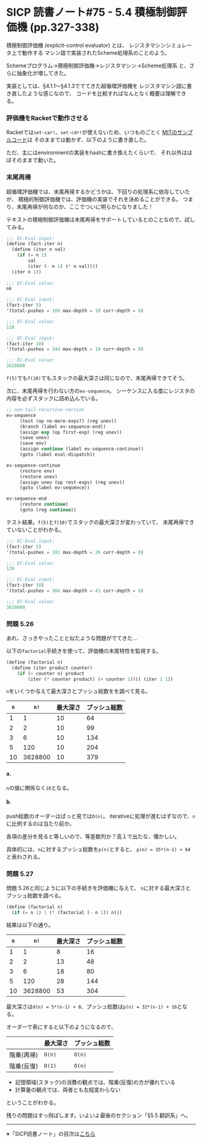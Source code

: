 SICP 読書ノート#75 - 5.4 積極制御評価機 (pp.327-338)
======================================

積極制御評価機 (explicit-control evaluator) とは、
レジスタマシンシミュレータ上で動作する
マシン語で実装されたScheme処理系のことのよう。

Schemeプログラム→積極制御評価機→レジスタマシン→Scheme処理系
と、さらに抽象化が増してきた。

実装としては、§4.1.1〜§4.1.3ででてきた超循環評価機を
レジスタマシン語に書き直したような感じなので、
コードを比較すればなんとなく概要は理解できる。

### 評価機をRacketで動作させる
Racketでは`set-car!`、`set-cdr!`が使えないため、いつものごとく
[MITのサンプルコード]()は
そのままでは動かず、以下のように書き直した。



ただ、主にはenvironmentの実装をhashに書き換えたくらいで、
それ以外はほぼそのままで動いた。

### 末尾再帰
超循環評価機では、末尾再帰するかどうかは、下回りの処理系に依存していたが、
積極的制御評価機では、評価機の実装でそれを決めることができる。
つまり、末尾再帰が何なのか、ここでついに明らかになりました！

テキストの積極制御評価機は末尾再帰をサポートしているとのことなので、試してみる。

```scheme
;;; EC-Eval input:
(define (fact-iter n)
  (define (iter n val)
	(if (= n 1)
		val
		(iter (- n 1) (* n val))))
  (iter n 1))
  
;;; EC-Eval value:
ok

;;; EC-Eval input:
(fact-iter 5)
'(total-pushes = 169 max-depth = 10 curr-depth = 0)

;;; EC-Eval value:
120

;;; EC-Eval input:
(fact-iter 10)
'(total-pushes = 344 max-depth = 10 curr-depth = 0)

;;; EC-Eval value:
3628800
```

`f(5)`でも`f(10)`でもスタックの最大深さは同じなので、末尾再帰できてそう。

次に、末尾再帰を行わない方の`ev-sequence`。
シーケンスに入る度にレジスタの内容を必ずスタックに詰め込んでいる。

```scheme
;; non-tail-recursive version
ev-sequence
	 (test (op no-more-exps?) (reg unev))
	 (branch (label ev-sequence-end))
	 (assign exp (op first-exp) (reg unev))
	 (save unev)
	 (save env)
	 (assign continue (label ev-sequence-continue))
	 (goto (label eval-dispatch))

ev-sequence-continue
	 (restore env)
	 (restore unev)
	 (assign unev (op rest-exps) (reg unev))
	 (goto (label ev-sequence))

ev-sequence-end
	 (restore continue)
	 (goto (reg continue))
```

テスト結果。`f(5)`と`f(10)`でスタックの最大深さが変わっていて、
末尾再帰できていないことがわかる。

```scheme
;;; EC-Eval input:
(fact-iter 5)
'(total-pushes = 181 max-depth = 26 curr-depth = 0)

;;; EC-Eval value:
120

;;; EC-Eval input:
(fact-iter 10)
'(total-pushes = 366 max-depth = 41 curr-depth = 0)

;;; EC-Eval value:
3628800
```

### 問題 5.26
あれ、さっきやったことと似たような問題がでてきた...

以下の`factorial`手続きを使って、評価機の末尾特性を監視する。

```scheme
(define (factorial n)
  (define (iter product counter)
	(if (> counter n) product
		(iter (* counter product) (+ counter 1)))) (iter 1 1))
```

`n`をいくつか与えて最大深さとプッシュ総数をを調べて見る。

| `n` | `n!`| 最大深さ | プッシュ総数 |
|-----|-----|----------|--------------|
| 1	 | 1	   | 10 | 64 |
| 2	 | 2	   | 10 | 99 |
| 3	 | 6	   | 10 | 134 |
| 5	 | 120	   | 10 | 204 |
| 10 | 3628800 | 10 | 379 |

#### a.
`n`の値に関係なく`10`となる。

#### b.
push総数のオーダーはぱっと見では`O(n)`。
iterativeに処理が進むはずなので、`n`に比例するのは当たり前か。

各項の差分を見ると等しいので、等差数列か？高１で出たな、懐かしい。

具体的には、`n`に対するプッシュ総数を`p(n)`とすると、
`p(n) = 35*(n-1) + 64` と表わされる。


### 問題 5.27
問題 5.26と同じように以下の手続きを評価機に与えて、
`n`に対する最大深さとプッシュ総数を調べる。

```scheme
(define (factorial n)
  (if (= n 1) 1 (* (factorial (- n 1)) n)))
```

結果は以下の通り。

| `n` | `n!`| 最大深さ | プッシュ総数 |
|-----|-----|----------|--------------|
| 1	 | 1	   | 8	| 16  |
| 2	 | 2	   | 13 | 48  |
| 3	 | 6	   | 18 | 80  |
| 5	 | 120	   | 28 | 144 |
| 10 | 3628800 | 53 | 304 |

最大深さは`d(n) = 5*(n-1) + 8`、プッシュ総数は`p(n) = 32*(n-1) + 16`となる。

オーダーで表にすると以下のようになるので、

|			 | 最大深さ | プッシュ総数 |
|------------|----------|--------------|
| 階乗(再帰) | `O(n)`	| `O(n)` |
| 階乗(反復) | `O(1)`	| `O(n)` |

- 記憶領域(スタック)の消費の観点では、階乗(反復)の方が優れている
- 計算量の観点では、両者とも左程変わらない

ということがわかる。


残りの問題はすっ飛ばします。いよいよ最後のセクション「§5.5 翻訳系」へ。

--------------------------------

※「SICP読書ノート」の目次は[こちら](/entry/sicp/index)


<script type="text/x-mathjax-config">
  MathJax.Hub.Config({ tex2jax: { inlineMath: [['$','$'], ["\\(","\\)"]] } });
</script>
<script type="text/javascript"
  src="http://cdn.mathjax.org/mathjax/latest/MathJax.js?config=TeX-AMS_HTML">
</script>
<meta http-equiv="X-UA-Compatible" CONTENT="IE=EmulateIE7" />

